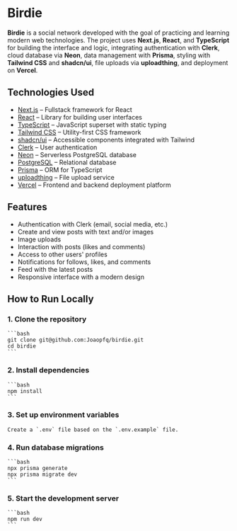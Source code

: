 # Birdie

**Birdie** is a social network developed with the goal of practicing and learning modern web technologies. The project uses **Next.js**, **React**, and **TypeScript** for building the interface and logic, integrating authentication with **Clerk**, cloud database via **Neon**, data management with **Prisma**, styling with **Tailwind CSS** and **shadcn/ui**, file uploads via **uploadthing**, and deployment on **Vercel**.

## Technologies Used
- [Next.js](https://nextjs.org/) – Fullstack framework for React
- [React](https://reactjs.org/) – Library for building user interfaces
- [TypeScript](https://www.typescriptlang.org/) – JavaScript superset with static typing
- [Tailwind CSS](https://tailwindcss.com/) – Utility-first CSS framework
- [shadcn/ui](https://ui.shadcn.dev/) – Accessible components integrated with Tailwind
- [Clerk](https://clerk.com/) – User authentication
- [Neon](https://neon.tech/) – Serverless PostgreSQL database
- [PostgreSQL](https://www.postgresql.org/) – Relational database
- [Prisma](https://www.prisma.io/) – ORM for TypeScript
- [uploadthing](https://uploadthing.com/) – File upload service
- [Vercel](https://vercel.com/) – Frontend and backend deployment platform

## Features
- Authentication with Clerk (email, social media, etc.)
- Create and view posts with text and/or images
- Image uploads
- Interaction with posts (likes and comments)
- Access to other users' profiles
- Notifications for follows, likes, and comments
- Feed with the latest posts
- Responsive interface with a modern design

## How to Run Locally

### 1. Clone the repository
    ```bash
    git clone git@github.com:Joaopfq/birdie.git
    cd birdie
    ```

### 2. Install dependencies
    ```bash
    npm install
    ```

### 3. Set up environment variables
    Create a `.env` file based on the `.env.example` file.

### 4. Run database migrations
    ```bash
    npx prisma generate
    npx prisma migrate dev
    ```

### 5. Start the development server
    ```bash
    npm run dev
    ```